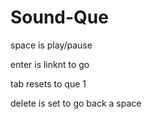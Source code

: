 # Sound-Que
space is play/pause

enter is linknt to go

tab resets to que 1

delete is set to go back a space
